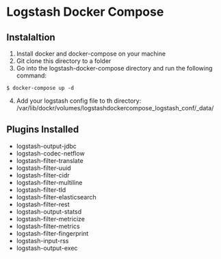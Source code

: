 # Logstash Docker Compose

## Instalaltion
1. Install docker and docker-compose on your machine
2. Git clone this directory to a folder
3. Go into the logstash-docker-compose directory and run the following command:
```
$ docker-compose up -d
```
4. Add your logstash config file to th directory: /var/lib/dockr/volumes/logstashdockercompose_logstash_conf/_data/

## Plugins Installed
 - logstash-output-jdbc
 - logstash-codec-netflow
 - logstash-filter-translate
 - logstash-filter-uuid
 - logstash-filter-cidr
 - logstash-filter-multiline
 - logstash-filter-tld
 - logstash-filter-elasticsearch
 - logstash-filter-rest
 - logstash-output-statsd
 - logstash-filter-metricize
 - logstash-filter-metrics
 - logstash-filter-fingerprint
 - logstash-input-rss
 - logstash-output-exec
